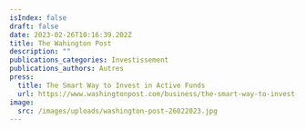 ```yaml
---
isIndex: false
draft: false
date: 2023-02-26T10:16:39.202Z
title: The Wahington Post
description: ""
publications_categories: Investissement
publications_authors: Autres
press:
  title: The Smart Way to Invest in Active Funds
  url: https://www.washingtonpost.com/business/the-smart-way-to-invest-in-active-funds/2023/02/24/c8e8436a-b40c-11ed-94a0-512954d75716_story.html
image:
  src: /images/uploads/washington-post-26022023.jpg
---
```

